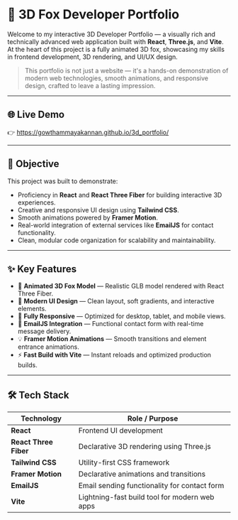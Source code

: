# 🦊 3D Fox Developer Portfolio

Welcome to my interactive 3D Developer Portfolio — a visually rich and technically advanced web application built with **React**, **Three.js**, and **Vite**. At the heart of this project is a fully animated 3D fox, showcasing my skills in frontend development, 3D rendering, and UI/UX design.

> This portfolio is not just a website — it's a hands-on demonstration of modern web technologies, smooth animations, and responsive design, crafted to leave a lasting impression.

---

## 🌐 Live Demo  
👉 https://gowthammayakannan.github.io/3d_portfolio/

---

## 🎯 Objective

This project was built to demonstrate:
- Proficiency in **React** and **React Three Fiber** for building interactive 3D experiences.
- Creative and responsive UI design using **Tailwind CSS**.
- Smooth animations powered by **Framer Motion**.
- Real-world integration of external services like **EmailJS** for contact functionality.
- Clean, modular code organization for scalability and maintainability.

---

## ✨ Key Features

- 🦊 **Animated 3D Fox Model** — Realistic GLB model rendered with React Three Fiber.
- 🎨 **Modern UI Design** — Clean layout, soft gradients, and interactive elements.
- 📱 **Fully Responsive** — Optimized for desktop, tablet, and mobile views.
- 💬 **EmailJS Integration** — Functional contact form with real-time message delivery.
- 💡 **Framer Motion Animations** — Smooth transitions and element entrance animations.
- ⚡ **Fast Build with Vite** — Instant reloads and optimized production builds.

---

## 🛠️ Tech Stack

| Technology         | Role / Purpose                                  |
|--------------------|--------------------------------------------------|
| **React**          | Frontend UI development                         |
| **React Three Fiber** | Declarative 3D rendering using Three.js      |
| **Tailwind CSS**   | Utility-first CSS framework                     |
| **Framer Motion**  | Declarative animations and transitions          |
| **EmailJS**        | Email sending functionality for contact form    |
| **Vite**           | Lightning-fast build tool for modern web apps   |


